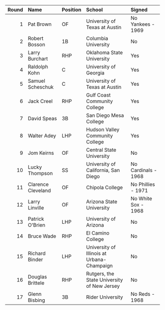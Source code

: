 |   Round | Name               | Position   | School                                      | Signed              |
|--------:|:-------------------|:-----------|:--------------------------------------------|:--------------------|
|       1 | Pat Brown          | OF         | University of Texas at Austin               | No Yankees - 1969   |
|       2 | Robert Bosson      | 1B         | Columbia University                         | No                  |
|       3 | Larry Burchart     | RHP        | Oklahoma State University                   | Yes                 |
|       4 | Raldolph Kohn      | C          | University of Georgia                       | Yes                 |
|       5 | Samuel Scheschuk   | C          | University of Texas at Austin               | Yes                 |
|       6 | Jack Creel         | RHP        | Gulf Coast Community College                | Yes                 |
|       7 | David Speas        | 3B         | San Diego Mesa College                      | Yes                 |
|       8 | Walter Adey        | LHP        | Hudson Valley Community College             | Yes                 |
|       9 | Jom Keirns         | OF         | Central State University                    | No                  |
|      10 | Lucky Thompson     | SS         | University of California, San Diego         | No Cardinals - 1968 |
|      11 | Clarence Cleveland | OF         | Chipola College                             | No Phillies - 1971  |
|      12 | Larry Linville     | OF         | Arizona State University                    | No White Sox - 1968 |
|      13 | Patrick O'Brien    | LHP        | University of Arizona                       | No                  |
|      14 | Bruce Wade         | RHP        | El Camino College                           | No                  |
|      15 | Richard Binder     | LHP        | University of Illinois at Urbana-Champaign  | No                  |
|      16 | Douglas Brittele   | RHP        | Rutgers, the State University of New Jersey | No                  |
|      17 | Glenn Bisbing      | 3B         | Rider University                            | No Reds - 1968      |